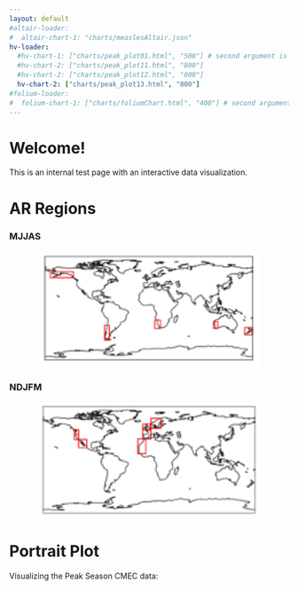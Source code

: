 ```yaml
---
layout: default
#altair-loader:
#  altair-chart-1: "charts/measlesAltair.json"
hv-loader:
  #hv-chart-1: ["charts/peak_plot01.html", "500"] # second argument is the desired height
  #hv-chart-2: ["charts/peak_plot11.html", "800"] 
  #hv-chart-2: ["charts/peak_plot12.html", "800"]
  hv-chart-2: ["charts/peak_plot13.html", "800"]
#folium-loader:
#  folium-chart-1: ["charts/foliumChart.html", "400"] # second argument is the desired height
---
```


# Welcome!

This is an internal test page with an interactive data visualization.

# AR Regions
### MJJAS
<p align="center">
  <img src="images/MJJAS.png" width="400"/>
</p>

### NDJFM
<p align="center">
  <img src="images/NDJFM.png" width="400"/>
</p>

# Portrait Plot

Visualizing the Peak Season CMEC data:

<div id="hv-chart-2"></div>
